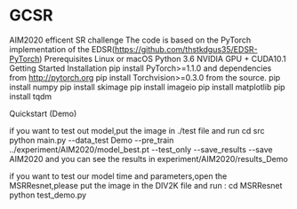 # GCSR
AIM2020 efficent SR challenge
The code is based on the PyTorch implementation of the EDSR(https://github.com/thstkdgus35/EDSR-PyTorch)
Prerequisites
Linux or macOS
Python 3.6
NVIDIA GPU + CUDA10.1
Getting Started
Installation
pip install PyTorch>=1.1.0 and dependencies from http://pytorch.org
pip install Torchvision>=0.3.0 from the source.
pip install numpy
pip install skimage
pip install imageio
pip install matplotlib
pip install tqdm

Quickstart (Demo)

if you want to test out model,put the image in ./test file and run
cd src
python main.py --data_test Demo --pre_train ../experiment/AIM2020/model_best.pt --test_only --save_results --save AIM2020
and you can see the results in experiment/AIM2020/results_Demo 

if you want to test our model time and parameters,open the MSRResnet,please put the image in the DIV2K file and run :
cd MSRResnet
python test_demo.py
